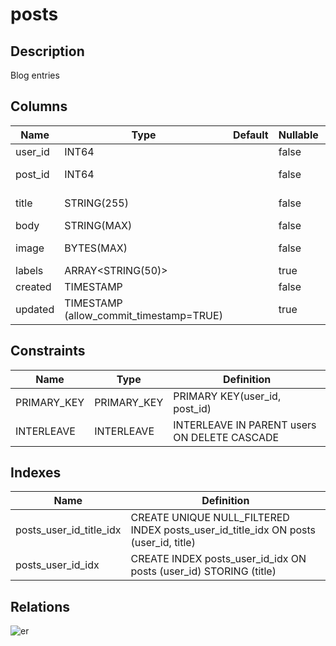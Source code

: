# posts

## Description

Blog entries

## Columns

| Name | Type | Default | Nullable | Children | Parents | Comment |
| ---- | ---- | ------- | -------- | -------- | ------- | ------- |
| user_id | INT64 |  | false | [comments](comments.md) | [users](users.md) |  |
| post_id | INT64 |  | false | [comments](comments.md) [logs](logs.md) | [users](users.md) |  |
| title | STRING(255) |  | false |  |  | Content of entry |
| body | STRING(MAX) |  | false |  |  |  |
| image | BYTES(MAX) |  | false |  |  | Hero image |
| labels | ARRAY<STRING(50)> |  | true |  |  |  |
| created | TIMESTAMP |  | false |  |  |  |
| updated | TIMESTAMP (allow_commit_timestamp=TRUE) |  | true |  |  |  |

## Constraints

| Name | Type | Definition |
| ---- | ---- | ---------- |
| PRIMARY_KEY | PRIMARY_KEY | PRIMARY KEY(user_id, post_id) |
| INTERLEAVE | INTERLEAVE | INTERLEAVE IN PARENT users ON DELETE CASCADE |

## Indexes

| Name | Definition |
| ---- | ---------- |
| posts_user_id_title_idx | CREATE UNIQUE NULL_FILTERED INDEX posts_user_id_title_idx ON posts (user_id, title) |
| posts_user_id_idx | CREATE INDEX posts_user_id_idx ON posts (user_id) STORING (title) |

## Relations

![er](posts.svg)

